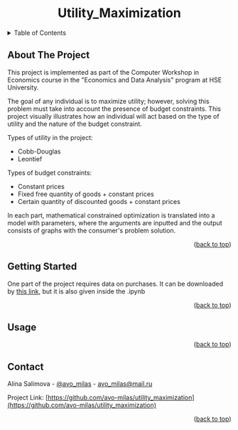 
  <h1 align="center">Utility_Maximization</h1>

<!-- TABLE OF CONTENTS -->
<details>
  <summary>Table of Contents</summary>
  <ol>
    <li>
      <a href="#about-the-project">About The Project</a>
    </li>
    <li>
      <a href="#getting-started">Getting Started</a>
    </li>
    <li><a href="#usage">Usage</a></li>
    <li><a href="#contact">Contact</a></li>
  </ol>
</details>

<!-- ABOUT THE PROJECT -->
## About The Project

This project is implemented as part of the Computer Workshop in Economics course in the "Economics and Data Analysis" program at HSE University.

The goal of any individual is to maximize utility; however, solving this problem must take into account the presence of budget constraints. This project visually illustrates how an individual will act based on the type of utility and the nature of the budget constraint.

Types of utility in the project:
- Cobb-Douglas
- Leontief

Types of budget constraints:
- Constant prices
- Fixed free quantity of goods + constant prices
- Certain quantity of discounted goods + constant prices

In each part, mathematical constrained optimization is translated into a model with parameters, where the arguments are inputted and the output consists of graphs with the consumer's problem solution.

<p align="right">(<a href="#readme-top">back to top</a>)</p>


<!-- GETTING STARTED -->
## Getting Started

One part of the project requires data on purchases. It can be downloaded by [this link](http://samonenko.ru/upload/model1_data.xlsx), but it is also given inside the .ipynb

<p align="right">(<a href="#readme-top">back to top</a>)</p>


<!-- USAGE EXAMPLES -->
## Usage

<p align="right">(<a href="#readme-top">back to top</a>)</p>


<!-- CONTACT -->
## Contact

Alina Salimova - [@avo_milas](https://t.me/avo_milas) - avo_milas@mail.ru

Project Link: [https://github.com/avo-milas/utility_maximization](https://github.com/avo-milas/utility_maximization)

<p align="right">(<a href="#readme-top">back to top</a>)</p>
